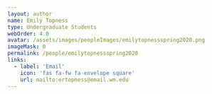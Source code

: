 ```yaml
---
layout: author
name: Emily Topness
type: Undergraduate Students
webOrder: 4.0
avatar: /assets/images/peopleImages/emilytopnessspring2020.png
imageMask: 0
permalink: /people/emilytopnessspring2020
links:
  - label: 'Email'
    icon: 'fas fa-fw fa-envelope square'
    url: mailto:ertopness@email.wm.edu
---
```

